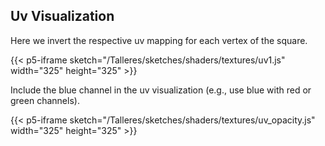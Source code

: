 
## Uv Visualization

Here we invert the respective uv mapping for each vertex of the square.

{{< p5-iframe sketch="/Talleres/sketches/shaders/textures/uv1.js" width="325" height="325" >}}

Include the blue channel in the uv visualization (e.g., use blue with red or green channels).

{{< p5-iframe sketch="/Talleres/sketches/shaders/textures/uv_opacity.js" width="325" height="325" >}}